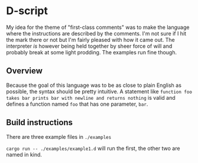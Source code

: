# D-script

My idea for the theme of "first-class comments" was to make the language where the instructions are described by the comments.
I'm not sure if I hit the mark there or not but I'm fairly pleased with how it came out. The interpreter _is_ however
being held together by sheer force of will and probably break at some light prodding. The examples run fine though.

## Overview

Because the goal of this language was to be as close to plain English as possible, the syntax should be pretty intuitive. A statement like `function foo takes bar prints bar with newline and returns nothing` is valid and defines a function named `foo` that has one parameter, `bar`.

## Build instructions

There are three example files in `./examples`

`cargo run -- ./examples/example1.d` will run the first, the other two are named in kind.
